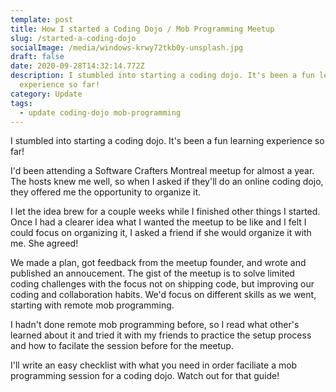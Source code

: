 ```yaml
---
template: post
title: How I started a Coding Dojo / Mob Programming Meetup
slug: /started-a-coding-dojo
socialImage: /media/windows-krwy72tkb0y-unsplash.jpg
draft: false
date: 2020-09-28T14:32:14.772Z
description: I stumbled into starting a coding dojo. It's been a fun learning
  experience so far!
category: Update
tags:
  - update coding-dojo mob-programming
---
```

I stumbled into starting a coding dojo. It's been a fun learning experience so far!

I'd been attending a Software Crafters Montreal meetup for almost a year. The hosts knew me well, so when I asked if they'll do an online coding dojo, they offered me the opportunity to organize it.

I let the idea brew for a couple weeks while I finished other things I started. Once I had a clearer idea what I wanted the meetup to be like and I felt I could focus on organizing it, I asked a friend if she would organize it with me. She agreed!

We made a plan, got feedback from the meetup founder, and wrote and published an annoucement.
The gist of the meetup is to solve limited coding challenges with the focus not on shipping code, but improving our coding and collaboration habits. We'd focus on different skills as we went, starting with remote mob programming.

I hadn't done remote mob programming before, so I read what other's learned about it and tried it with my friends to practice the setup process and how to facilate the session before for the meetup.

I'll write an easy checklist with what you need in order faciliate a mob programming session for a coding dojo. Watch out for that guide!